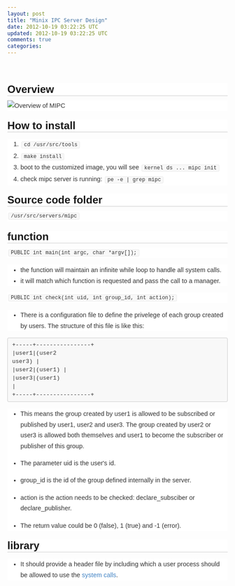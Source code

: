 ```yaml
---
layout: post
title: "Minix IPC Server Design"
date: 2012-10-19 03:22:25 UTC
updated: 2012-10-19 03:22:25 UTC
comments: true
categories:
---
```


<br /><br /><h2 style="-webkit-font-smoothing: antialiased; background-color: white; border-bottom-color: rgb(204, 204, 204); border-bottom-style: solid; border-width: 0px 0px 1px; cursor: text; font-family: Helvetica, arial, freesans, clean, sans-serif; font-size: 24px; margin: 0px 0px 10px; padding: 0px; position: relative;">Overview</h2><div style="background-color: white; border: 0px; color: #333333; font-family: Helvetica, arial, freesans, clean, sans-serif; font-size: 14.44444465637207px; line-height: 24.44444465637207px; margin-bottom: 15px; padding: 0px;"><img alt="Overview of MIPC" src="https://a248.e.akamai.net/camo.github.com/1e85845d98890fd706817667f49d7c4135695e62/687474703a2f2f646c2e64726f70626f782e636f6d2f752f35393931323231392f6f766572766965772e706e67" style="border: 0px; margin: 0px; max-width: 100%; padding: 0px;" /></div><h2 style="-webkit-font-smoothing: antialiased; background-color: white; border-bottom-color: rgb(204, 204, 204); border-bottom-style: solid; border-width: 0px 0px 1px; cursor: text; font-family: Helvetica, arial, freesans, clean, sans-serif; font-size: 24px; margin: 20px 0px 10px; padding: 0px; position: relative;">How to install</h2><ol style="background-color: white; border: 0px; color: #333333; font-family: Helvetica, arial, freesans, clean, sans-serif; font-size: 14.44444465637207px; line-height: 24.44444465637207px; margin: 15px 0px; padding: 0px 0px 0px 30px;"><li style="border: 0px; margin: 0px; padding: 0px;"><code style="background-color: #f8f8f8; border-bottom-left-radius: 3px; border-bottom-right-radius: 3px; border-top-left-radius: 3px; border-top-right-radius: 3px; border: 1px solid rgb(234, 234, 234); font-family: Consolas, 'Liberation Mono', Courier, monospace; font-size: 12px; margin: 0px 2px; padding: 0px 5px; white-space: nowrap;">cd /usr/src/tools</code></li><li style="border: 0px; margin: 0px; padding: 0px;"><code style="background-color: #f8f8f8; border-bottom-left-radius: 3px; border-bottom-right-radius: 3px; border-top-left-radius: 3px; border-top-right-radius: 3px; border: 1px solid rgb(234, 234, 234); font-family: Consolas, 'Liberation Mono', Courier, monospace; font-size: 12px; margin: 0px 2px; padding: 0px 5px; white-space: nowrap;">make install</code></li><li style="border: 0px; margin: 0px; padding: 0px;">boot to the customized image, you will see&nbsp;<code style="background-color: #f8f8f8; border-bottom-left-radius: 3px; border-bottom-right-radius: 3px; border-top-left-radius: 3px; border-top-right-radius: 3px; border: 1px solid rgb(234, 234, 234); font-family: Consolas, 'Liberation Mono', Courier, monospace; font-size: 12px; margin: 0px 2px; padding: 0px 5px; white-space: nowrap;">kernel ds ... mipc init</code></li><li style="border: 0px; margin: 0px; padding: 0px;">check mipc server is running:&nbsp;<code style="background-color: #f8f8f8; border-bottom-left-radius: 3px; border-bottom-right-radius: 3px; border-top-left-radius: 3px; border-top-right-radius: 3px; border: 1px solid rgb(234, 234, 234); font-family: Consolas, 'Liberation Mono', Courier, monospace; font-size: 12px; margin: 0px 2px; padding: 0px 5px; white-space: nowrap;">pe -e | grep mipc</code></li></ol><h2 style="-webkit-font-smoothing: antialiased; background-color: white; border-bottom-color: rgb(204, 204, 204); border-bottom-style: solid; border-width: 0px 0px 1px; cursor: text; font-family: Helvetica, arial, freesans, clean, sans-serif; font-size: 24px; margin: 20px 0px 10px; padding: 0px; position: relative;">Source code folder</h2><div style="background-color: white; border: 0px; color: #333333; font-family: Helvetica, arial, freesans, clean, sans-serif; font-size: 14.44444465637207px; line-height: 24.44444465637207px; margin-bottom: 15px; padding: 0px;"><code style="background-color: #f8f8f8; border-bottom-left-radius: 3px; border-bottom-right-radius: 3px; border-top-left-radius: 3px; border-top-right-radius: 3px; border: 1px solid rgb(234, 234, 234); font-family: Consolas, 'Liberation Mono', Courier, monospace; font-size: 12px; margin: 0px 2px; padding: 0px 5px; white-space: nowrap;">/usr/src/servers/mipc</code></div><h2 style="-webkit-font-smoothing: antialiased; background-color: white; border-bottom-color: rgb(204, 204, 204); border-bottom-style: solid; border-width: 0px 0px 1px; cursor: text; font-family: Helvetica, arial, freesans, clean, sans-serif; font-size: 24px; margin: 20px 0px 10px; padding: 0px; position: relative;">function</h2><div style="background-color: white; border: 0px; color: #333333; font-family: Helvetica, arial, freesans, clean, sans-serif; font-size: 14.44444465637207px; line-height: 24.44444465637207px; margin-bottom: 15px; padding: 0px;"><code style="background-color: #f8f8f8; border-bottom-left-radius: 3px; border-bottom-right-radius: 3px; border-top-left-radius: 3px; border-top-right-radius: 3px; border: 1px solid rgb(234, 234, 234); font-family: Consolas, 'Liberation Mono', Courier, monospace; font-size: 12px; margin: 0px 2px; padding: 0px 5px; white-space: nowrap;">PUBLIC int main(int argc, char *argv[]);</code></div><ul style="background-color: white; border: 0px; color: #333333; font-family: Helvetica, arial, freesans, clean, sans-serif; font-size: 14.44444465637207px; line-height: 24.44444465637207px; margin: 15px 0px; padding: 0px 0px 0px 30px;"><li style="border: 0px; margin: 0px; padding: 0px;">the function will maintain an infinite while loop to handle all system calls.</li><li style="border: 0px; margin: 0px; padding: 0px;">it will match which function is requested and pass the call to a manager.</li></ul><div style="background-color: white; border: 0px; color: #333333; font-family: Helvetica, arial, freesans, clean, sans-serif; font-size: 14.44444465637207px; line-height: 24.44444465637207px; margin-bottom: 15px; margin-top: 15px; padding: 0px;"><code style="background-color: #f8f8f8; border-bottom-left-radius: 3px; border-bottom-right-radius: 3px; border-top-left-radius: 3px; border-top-right-radius: 3px; border: 1px solid rgb(234, 234, 234); font-family: Consolas, 'Liberation Mono', Courier, monospace; font-size: 12px; margin: 0px 2px; padding: 0px 5px; white-space: nowrap;">PUBLIC int check(int uid, int group_id, int action);</code></div><ul style="background-color: white; border: 0px; color: #333333; font-family: Helvetica, arial, freesans, clean, sans-serif; font-size: 14.44444465637207px; line-height: 24.44444465637207px; margin: 15px 0px; padding: 0px 0px 0px 30px;"><li style="border: 0px; margin: 0px; padding: 0px;">There is a configuration file to define the privelege of each group created by users. The structure of this file is like this:</li></ul><pre style="background-color: #f8f8f8; border-bottom-left-radius: 3px; border-bottom-right-radius: 3px; border-top-left-radius: 3px; border-top-right-radius: 3px; border: 1px solid rgb(204, 204, 204); color: #333333; font-family: Consolas, 'Liberation Mono', Courier, monospace; font-size: 13px; line-height: 19px; margin-bottom: 15px; margin-top: 15px; overflow: auto; padding: 6px 10px;">+-----+----------------+<br />|user1|(user2 user3)   |<br />|user2|(user1)         |<br />|user3|(user1)         |<br />+-----+----------------+<br /></pre><ul style="background-color: white; border: 0px; color: #333333; font-family: Helvetica, arial, freesans, clean, sans-serif; font-size: 14.44444465637207px; line-height: 24.44444465637207px; margin: 15px 0px; padding: 0px 0px 0px 30px;"><li style="border: 0px; margin: 0px; padding: 0px;"><div style="border: 0px; margin-bottom: 15px; padding: 0px;">This means the group created by user1 is allowed to be subscribed or published by user1, user2 and user3. The group created by user2 or user3 is allowed both themselves and user1 to become the subscriber or publisher of this group.</div></li><li style="border: 0px; margin: 0px; padding: 0px;"><div style="border: 0px; margin-bottom: 15px; padding: 0px;">The parameter uid is the user's id.</div></li><li style="border: 0px; margin: 0px; padding: 0px;"><div style="border: 0px; margin-bottom: 15px; padding: 0px;">group_id is the id of the group defined internally in the server.</div></li><li style="border: 0px; margin: 0px; padding: 0px;"><div style="border: 0px; margin-bottom: 15px; padding: 0px;">action is the action needs to be checked: declare_subsciber or declare_publisher.</div></li><li style="border: 0px; margin: 0px; padding: 0px;"><div style="border: 0px; margin-bottom: 15px; padding: 0px;">The return value could be 0 (false), 1 (true) and -1 (error).</div></li></ul><h2 style="-webkit-font-smoothing: antialiased; background-color: white; border-bottom-color: rgb(204, 204, 204); border-bottom-style: solid; border-width: 0px 0px 1px; cursor: text; font-family: Helvetica, arial, freesans, clean, sans-serif; font-size: 24px; margin: 20px 0px 10px; padding: 0px; position: relative;">library</h2><ul style="background-color: white; border: 0px; color: #333333; font-family: Helvetica, arial, freesans, clean, sans-serif; font-size: 14.44444465637207px; line-height: 24.44444465637207px; margin: 15px 0px; padding: 0px 0px 0px 30px;"><li style="border: 0px; margin: 0px; padding: 0px;">It should provide a header file by including which a user process should be allowed to use the&nbsp;<a href="https://github.com/bfeng/mipc/wiki/System-calls" style="border: 0px; color: #4183c4; margin: 0px; padding: 0px; text-decoration: none;">system calls</a>.</li></ul><br />
